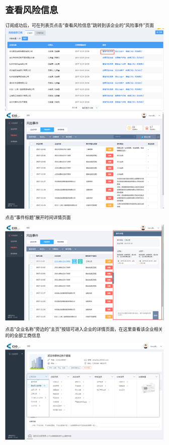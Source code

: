 # 查看风险信息

订阅成功后，可在列表页点击“查看风险信息”跳转到该企业的“风险事件”页面![](/assets/风险import05.png)![](/assets/风险import06.png)

点击“事件标题”展开时间详情页面

![](/assets/风险import07.png)

点击“企业名称”旁边的“主页”按钮可进入企业的详情页面，在这里查看该企业相关的的全部工商信息

![](/assets/风险import08.png)


